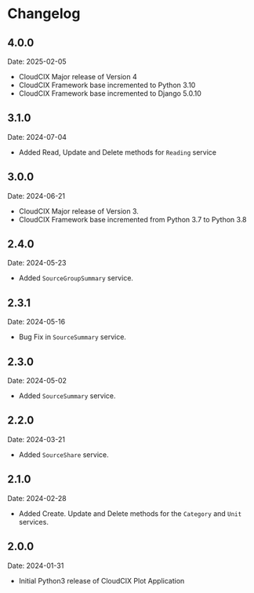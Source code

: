 # Changelog


## 4.0.0
Date: 2025-02-05

- CloudCIX Major release of Version 4
- CloudCIX Framework base incremented to Python 3.10
- CloudCIX Framework base incremented to Django 5.0.10

## 3.1.0
Date: 2024-07-04

- Added Read, Update and Delete methods for `Reading` service

## 3.0.0
Date: 2024-06-21

- CloudCIX Major release of Version 3. 
- CloudCIX Framework base incremented from Python 3.7 to Python 3.8

## 2.4.0
Date: 2024-05-23

- Added `SourceGroupSummary` service.

## 2.3.1
Date: 2024-05-16

- Bug Fix in `SourceSummary` service.

## 2.3.0
Date: 2024-05-02

- Added `SourceSummary` service.

## 2.2.0
Date: 2024-03-21

- Added `SourceShare` service. 
 
## 2.1.0
Date: 2024-02-28

- Added Create. Update and Delete methods for the `Category` and `Unit` services.

## 2.0.0
Date: 2024-01-31

- Initial Python3 release of CloudCIX Plot Application
